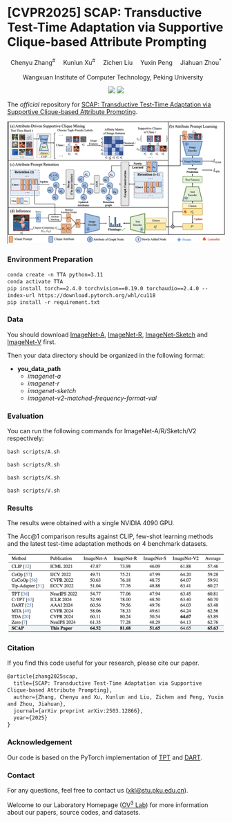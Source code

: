 # [CVPR2025] SCAP: Transductive Test-Time Adaptation via Supportive Clique-based Attribute Prompting

<div align="center">

<div>
      Chenyu Zhang<sup>#</sup>&emsp; Kunlun Xu<sup>#</sup>&emsp; Zichen Liu&emsp; Yuxin Peng&emsp; Jiahuan Zhou<sup>*</sup>
  </div>
<div>

  <sup></sup>Wangxuan Institute of Computer Technology, Peking University&emsp;

</div>
</div>
<p align="center">
  <a href='https://arxiv.org/abs/2503.12866'><img src='https://img.shields.io/badge/Arxiv-2503.12866-A42C25.svg?logo=arXiv'></a>
  <a href="https://hits.seeyoufarm.com"><img src="https://hits.seeyoufarm.com/api/count/incr/badge.svg?url=https%3A%2F%2Fgithub.com%2Fzhoujiahuan1991%2FCVPR2025-SCAP&count_bg=%2379C83D&title_bg=%23555555&icon=&icon_color=%23E7E7E7&title=hits&edge_flat=false"/></a>
</p>

The *official* repository for  [SCAP: Transductive Test-Time Adaptation via Supportive Clique-based Attribute Prompting](https://arxiv.org/abs/2503.12866).


![Framework](figs/framework.png)



### Environment Preparation
```shell
conda create -n TTA python=3.11
conda activate TTA
pip install torch==2.4.0 torchvision==0.19.0 torchaudio==2.4.0 --index-url https://download.pytorch.org/whl/cu118
pip install -r requirement.txt
```

### Data
You should download [ImageNet-A](https://github.com/hendrycks/natural-adv-examples), [ImageNet-R](https://github.com/hendrycks/imagenet-r), [ImageNet-Sketch](https://github.com/HaohanWang/ImageNet-Sketch) and [ImageNet-V](https://github.com/modestyachts/ImageNetV2) first.


Then your data directory should be organized in the following format:

- **you_data_path**
  - *imagenet-a*
  - *imagenet-r*
  - *imagenet-sketch*
  - *imagenet-v2-matched-frequency-format-val*


### Evaluation
You can run the following commands for ImageNet-A/R/Sketch/V2 respectively:
```
bash scripts/A.sh
```
```
bash scripts/R.sh
```
```
bash scripts/K.sh
```
```
bash scripts/V.sh
```

### Results
The results were obtained with a single NVIDIA 4090 GPU.

The Acc@1 comparison results against CLIP, few-shot learning methods and the latest test-time adaptation methods on 4 benchmark datasets.

![Results](figs/results_1.png)


### Citation
If you find this code useful for your research, please cite our paper.
```
@article{zhang2025scap,
  title={SCAP: Transductive Test-Time Adaptation via Supportive Clique-based Attribute Prompting},
  author={Zhang, Chenyu and Xu, Kunlun and Liu, Zichen and Peng, Yuxin and Zhou, Jiahuan},
  journal={arXiv preprint arXiv:2503.12866},
  year={2025}
}
```


### Acknowledgement
Our code is based on the PyTorch implementation of [TPT](https://github.com/azshue/TPT) and  [DART](https://github.com/zhoujiahuan1991/AAAI2024-DART).

### Contact
For any questions, feel free to contact us ([xkl@stu.pku.edu.cn](xkl@stu.pku.edu.cn)).

Welcome to our Laboratory Homepage ([OV<sup>3</sup> Lab](https://zhoujiahuan1991.github.io/)) for more information about our papers, source codes, and datasets.
